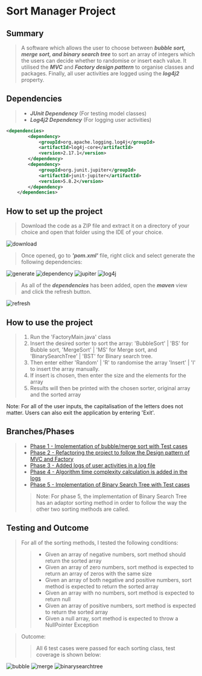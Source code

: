 # Sort Manager Project
## Summary
> A software which allows the user to choose between ***bubble sort,
merge sort, and binary search tree*** to sort an array of integers which the 
users can decide whether to randomise or insert each value. It utilised the ***MVC*** 
and ***Factory design pattern*** to organise classes and packages. Finally, all 
user activities are logged using the ***log4j2*** property.

## Dependencies
> - ***JUnit Dependency*** (For testing model classes)
> - ***Log4j2 Dependency*** (For logging user activities)
```xml
<dependencies>
        <dependency>
            <groupId>org.apache.logging.log4j</groupId>
            <artifactId>log4j-core</artifactId>
            <version>2.17.1</version>
        </dependency>
        <dependency>
            <groupId>org.junit.jupiter</groupId>
            <artifactId>junit-jupiter</artifactId>
            <version>5.8.2</version>
        </dependency>
    </dependencies>
```

## How to set up the project
> Download the code as a ZIP file and extract it on a directory of your choice 
and open that folder using the IDE of your choice.

![download](https://cdn.discordapp.com/attachments/881969703017386034/938889540482002944/unknown.png)

> Once opened, go to ***'pom.xml'*** file, right click and select generate
the following dependencies:

![generate](https://cdn.discordapp.com/attachments/881969703017386034/938890401828446308/unknown.png)
![dependency](https://cdn.discordapp.com/attachments/881969703017386034/938892345863209031/unknown.png)
![jupiter](https://cdn.discordapp.com/attachments/881969703017386034/938892805844107305/unknown.png)
![log4j](https://cdn.discordapp.com/attachments/881969703017386034/938893331805663342/unknown.png)

> As all of the ***dependencies*** has been added, open the ***maven*** view 
and click the refresh button.

![refresh](https://cdn.discordapp.com/attachments/881969703017386034/938893844383141938/unknown.png)

## How to use the project
> 1. Run the 'FactoryMain.java' class
> 2. Insert the desired sorter to sort the array:
'BubbleSort' | 'BS' for Bubble sort, 
'MergeSort' | 'MS' for Merge sort,
and 'BinarySearchTree' | 'BST' for Binary search tree.
> 3. Then enter either 'Random' | 'R' to randomise the array 
'Insert' | 'I' to insert the array manually.
> 4. If insert is chosen, then enter the size and the elements for the array
> 5. Results will then be printed with the chosen sorter, original array and the sorted array

Note: For all of the user inputs, the capitalisation of the letters does not matter.
Users can also exit the application by entering 'Exit'.

## Branches/Phases
> - [Phase 1 - Implementation of bubble/merge sort with Test cases](https://github.com/DalePBernardo/SortManagerProject/tree/main/src/main/java/com/spartaglobal/sortmanager/model)
> - [Phase 2 - Refactoring the project to follow the Design pattern of MVC and Factory](https://github.com/DalePBernardo/SortManagerProject/blob/main/src/main/java/com/spartaglobal/sortmanager/view/FactoryMain.java)
> - [Phase 3 - Added logs of user activities in a log file](https://github.com/DalePBernardo/SortManagerProject/blob/main/src/main/java/com/spartaglobal/sortmanager/controller/SorterController.java)
> - [Phase 4 - Algorithm time complexity calculation is added in the logs](https://github.com/DalePBernardo/SortManagerProject/blob/main/src/main/java/com/spartaglobal/sortmanager/view/SorterView.java)
> - [Phase 5 - Implementation of Binary Search Tree with Test cases](https://github.com/DalePBernardo/SortManagerProject/blob/main/src/main/java/com/spartaglobal/sortmanager/model/BinarySearchTree.java)
>> Note: For phase 5, the implementation of Binary Search Tree has an adaptor sorting method
>> in order to follow the way the other two sorting methods are called.

## Testing and Outcome
> For all of the sorting methods, I tested the following conditions:
>> - Given an array of negative numbers, sort method should return the sorted array
>> - Given an array of zero numbers, sort method is expected to return an array of zeros with the same size
>> - Given an array of both negative and positive numbers, sort method is expected to return the sorted array
>> - Given an array with no numbers, sort method is expected to return null
>> - Given an array of positive numbers, sort method is expected to return the sorted array
>> - Given a null array, sort method is expected to throw a NullPointer Exception

> Outcome:
>> All 6 test cases were passed for each sorting class, 
>> test coverage is shown below:

![bubble](https://cdn.discordapp.com/attachments/881969703017386034/938900402185850900/unknown.png)
![merge](https://cdn.discordapp.com/attachments/881969703017386034/938900796450418718/unknown.png)
![binarysearchtree](https://cdn.discordapp.com/attachments/881969703017386034/938899701556736110/unknown.png)